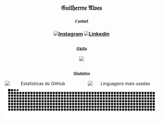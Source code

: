 

<div align="center">
    <h2>𝔊𝔲𝔦𝔩𝔥𝔢𝔯𝔪𝔢 𝔄𝔩𝔳𝔢𝔰</h2> 
</div>

<div align="center">
<h3 style="font-size:15px">​ℭ𝔬𝔫𝔱𝔞𝔠𝔱<h3>

[![Instagram](https://img.shields.io/badge/Instagram-E4405F?style=for-the-badge&logo=instagram&logoColor=white)](https://www.instagram.com/guialv7s/) 
[![Linkedin](https://img.shields.io/badge/LinkedIn-0077B5?style=for-the-badge&logo=linkedin&logoColor=white)](www.linkedin.com/in/guilherme-alves-lima-801693281)
</div>

##

<div align="center">
    <h3 style="font-size:15px">𝔖𝔨𝔦𝔩𝔩𝔰</h3>
    <a href="https://skillicons.dev">
        <img src="https://skillicons.dev/icons?i=html,css,js,tailwind,mysql,py,selenium,git,docker"/>
    </a>
</div>

## 

<!-- Estatísticas do git -->
<div align="center">

  <h3 style="font-size:15px">𝔖𝔱𝔞𝔱𝔦𝔰𝔱𝔦𝔠𝔰</h3>

  <div style="display: flex; justify-content: center; align-items: center; gap: 40px;">
      <img 
      src="https://github-readme-stats.vercel.app/api?username=DevsAlves&show_icons=true&theme=radical" 
      alt="Estatísticas do GitHub" 
      style="width: 405px;" 
    />
    <img 
      src="https://github-readme-stats.vercel.app/api/top-langs/?username=DevsAlves&layout=compact&theme=radical" 
      alt="Linguagens mais usadas" 
      style="width: 400px;" 
    />
  </div>
</div>


<!-- Serpent -->
<div align="center">
    <picture>
      <source media="(prefers-color-scheme: dark)" srcset="https://raw.githubusercontent.com/Joao-Pedro-Git/Joao-Pedro-Git/output/github-contribution-grid-snake-dark.svg">
      <source media="(prefers-color-scheme: light)" srcset="https://raw.githubusercontent.com/Joao-Pedro-Git/Joao-Pedro-Git/output/github-contribution-grid-snake-dark.svg">
      <img align="center" alt="github contribution grid snake animation" src="https://raw.githubusercontent.com/Joao-Pedro-Git/Joao-Pedro-Git/output/github-contribution-grid-snake.svg">
    </picture>
</div>
